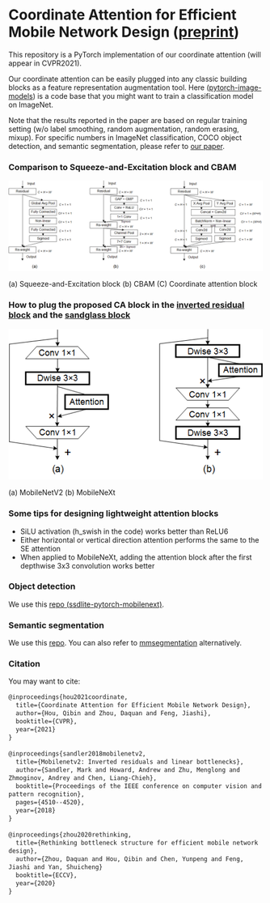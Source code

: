 # Coordinate Attention for Efficient Mobile Network Design ([preprint](https://arxiv.org/abs/2103.02907))

This repository is a PyTorch implementation of our coordinate attention (will appear in CVPR2021).

Our coordinate attention can be easily plugged into any classic building blocks as a feature representation augmentation tool. Here ([pytorch-image-models](https://github.com/rwightman/pytorch-image-models)) is a code base that you might want to train a classification model on ImageNet.

Note that the results reported in the paper are based on regular training setting (w/o label smoothing, random augmentation, random erasing, mixup). For specific numbers in ImageNet classification, COCO object detection, and semantic segmentation, please refer to [our paper](https://arxiv.org/abs/2103.02907).


### Comparison to Squeeze-and-Excitation block and CBAM

![diagram](diagram.png)

(a) Squeeze-and-Excitation block      (b) CBAM      (C) Coordinate attention block


### How to plug the proposed CA block in the [inverted residual block](https://openaccess.thecvf.com/content_cvpr_2018/papers/Sandler_MobileNetV2_Inverted_Residuals_CVPR_2018_paper.pdf) and the [sandglass block](https://arxiv.org/pdf/2007.02269.pdf)

![wheretoplug](attpos.png)

(a) MobileNetV2 (b) MobileNeXt

### Some tips for designing lightweight attention blocks

- SiLU activation (h_swish in the code) works better than ReLU6 
- Either horizontal or vertical direction attention performs the same to the SE attention
- When applied to MobileNeXt, adding the attention block after the first depthwise 3x3 convolution works better

### Object detection

We use this [repo (ssdlite-pytorch-mobilenext)](https://github.com/Andrew-Qibin/ssdlite-pytorch-mobilenext).

### Semantic segmentation

We use this [repo](https://github.com/Andrew-Qibin/SPNet). You can also refer to [mmsegmentation](https://github.com/open-mmlab/mmsegmentation) alternatively.

### Citation

You may want to cite:

```
@inproceedings{hou2021coordinate,
  title={Coordinate Attention for Efficient Mobile Network Design},
  author={Hou, Qibin and Zhou, Daquan and Feng, Jiashi},
  booktitle={CVPR},
  year={2021}
}

@inproceedings{sandler2018mobilenetv2,
  title={Mobilenetv2: Inverted residuals and linear bottlenecks},
  author={Sandler, Mark and Howard, Andrew and Zhu, Menglong and Zhmoginov, Andrey and Chen, Liang-Chieh},
  booktitle={Proceedings of the IEEE conference on computer vision and pattern recognition},
  pages={4510--4520},
  year={2018}
}

@inproceedings{zhou2020rethinking,
  title={Rethinking bottleneck structure for efficient mobile network design},
  author={Zhou, Daquan and Hou, Qibin and Chen, Yunpeng and Feng, Jiashi and Yan, Shuicheng}
  booktitle={ECCV},
  year={2020}
}
```
